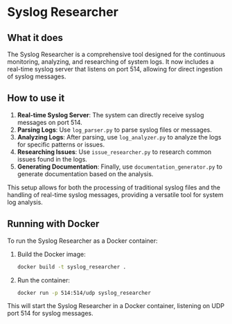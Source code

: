 # Syslog Researcher

## What it does

The Syslog Researcher is a comprehensive tool designed for the continuous monitoring, analyzing, and researching of system logs. It now includes a real-time syslog server that listens on port 514, allowing for direct ingestion of syslog messages.

## How to use it

1. **Real-time Syslog Server**: The system can directly receive syslog messages on port 514.
2. **Parsing Logs**: Use `log_parser.py` to parse syslog files or messages.
3. **Analyzing Logs**: After parsing, use `log_analyzer.py` to analyze the logs for specific patterns or issues.
4. **Researching Issues**: Use `issue_researcher.py` to research common issues found in the logs.
5. **Generating Documentation**: Finally, use `documentation_generator.py` to generate documentation based on the analysis.

This setup allows for both the processing of traditional syslog files and the handling of real-time syslog messages, providing a versatile tool for system log analysis.

## Running with Docker

To run the Syslog Researcher as a Docker container:

1. Build the Docker image:
   ```bash
   docker build -t syslog_researcher .
   ```
2. Run the container:
   ```bash
   docker run -p 514:514/udp syslog_researcher
   ```

This will start the Syslog Researcher in a Docker container, listening on UDP port 514 for syslog messages.